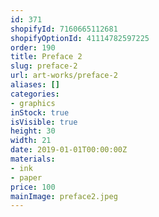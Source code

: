 ```yaml
---
id: 371
shopifyId: 7160665112681
shopifyOptionId: 41114782597225
order: 190
title: Preface 2
slug: preface-2
url: art-works/preface-2
aliases: []
categories:
- graphics
inStock: true
isVisible: true
height: 30
width: 21
date: 2019-01-01T00:00:00Z
materials:
- ink
- paper
price: 100
mainImage: preface2.jpeg
---
```


